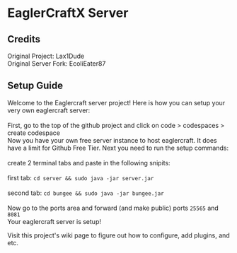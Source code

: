 # EaglerCraftX Server

## Credits
Original Project: Lax1Dude
<br>
Original Server Fork: EcoliEater87
<br>
## Setup Guide
Welcome to the Eaglercraft server project! Here is how you can setup your very own eaglercraft server:
<br>
<br>
First, go to the top of the github project and click on code > codespaces > create codespace
<br>
Now you have your own free server instance to host eaglercraft. It does have a limit for Github Free Tier. Next you need to run the setup commands:
<br>
<br>
create 2 terminal tabs and paste in the following snipits:
<br>
<br>
first tab: `cd server && sudo java -jar server.jar`
<br>
<br>
second tab: `cd bungee && sudo java -jar bungee.jar`
<br>
<br>
Now go to the ports area and forward (and make public) ports `25565` and `8081`
<br>
Your eaglercraft server is setup!

Visit this project's wiki page to figure out how to configure, add plugins, and etc.
